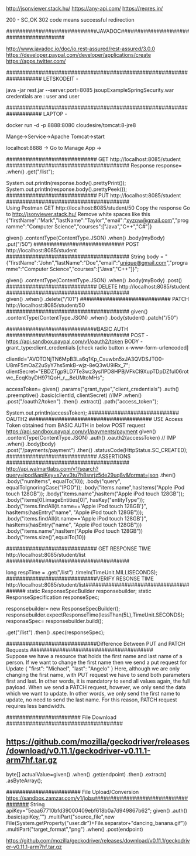http://jsonviewer.stack.hu/
https://any-api.com/
https://reqres.in/

200 - SC_OK
302 code means successful redirection

############################JAVADOC#######################################

http://www.javadoc.io/doc/io.rest-assured/rest-assured/3.0.0
https://developer.paypal.com/developer/applications/create
https://apps.twitter.com/

###################################################################
LETSKODEIT - 

java -jar rest.jar --server.port=8085
jsoupExampleSpringSecurity.war credentials are : user and user

###################################################################
LAPTOP - 

docker run -d -p 8888:8080 cloudesire/tomcat:8-jre8


Mange->Service->Apache Tomcat->start

localhost:8888 -> Go to Manage App ->

############################ GET http://localhost:8085/student ######################################
Response response=  .when()
						.get("/list");
							
System.out.println(response.body().prettyPrint());
System.out.println(response.body().prettyPeek());	
############################ PUT http://localhost:8085/student  ######################################	
Using Postman GET http://localhost:8085/student/50 
Copy the response
Go to http://jsonviewer.stack.hu/
Remove white spaces like this
{"firstName":"Mark","lastName":"Taylor","email":"xyzqw@gmail.com","programme":"Computer Science","courses":["Java","C++","C#"]}

 given()
 .contentType(ContentType.JSON)
 .when()
		.body(myBody)
		.put("/50")
############################ POST http://localhost:8085/student ######################################
String body = "{\"firstName\":\"John\",\"lastName\":\"Doe\",\"email\":\"unique@gmail.com\",\"programme\":\"Computer Science\",\"courses\":[\"Java\",\"C++\"]}";
	
 given()
 .contentType(ContentType.JSON)
 .when()
		.body(myBody)
		.post()		
############################ DELETE http://localhost:8085/student ######################################	
given()
		.when()
		.delete("/101")
############################ PATCH http://localhost:8085/student/50 ######################################
given()
		.contentType(ContentType.JSON)
		.when()
		.body(student)
		.patch("/50")

############################BASIC AUTH ######################################
POST - https://api.sandbox.paypal.com/v1/oauth2/token
BODY -  grant_type:client_credentials [check radio button x-www-form-urlencoded]

clientId="AVOTONjTN6MpB3La6q1Kp_Csuwbn5xJA3QVDSJTO0-U8mF5mOaZ2uSyY7hs5mkB-wjz-8eQ3wU9iRx_7";
clientSecret="EBDZTgp9LD7Te3wz3ysl1PD8HPBjVFkCl9XupTDpDZful06rotwc_EcqKbyDH971QoH_r__8eUMtoMHs";

 accessToken=		given()
					.params("grant_type","client_credentials")
					.auth()
					.preemptive()
					.basic(clientId, clientSecret)			//IMP
					.when()
					.post("/oauth2/token")
					.then()
					.extract()
					.path("access_token");
					
System.out.println(accessToken);
############################ OAUTH2 ######################################
USE Access Token obtained from BASIC AUTH in below POST request
https://api.sandbox.paypal.com/v1/payments/payment
		given()
		.contentType(ContentType.JSON)
		.auth()
		.oauth2(accessToken)								// IMP
		.when()
		.body(body)													
		.post("/payments/payment")
		.then()
		.statusCode(HttpStatus.SC_CREATED);		
############################ ASSERTIONS ######################################		
http://api.walmartlabs.com/v1/search?query=ipod&apiKey=s7wv3tu7h8snrjz5de29uq8v&format=json
.then()
        .body("numItems", equalTo(10));
        .body("query", equalToIgnoringCase("IPOD"));
		.body("items.name",hasItems("Apple iPod touch 128GB"));
		.body("items.name",hasItem("Apple iPod touch 128GB"));
		.body("items[0].imageEntities[0]", hasKey("entityType"));
		.body("items.findAll{it.name=='Apple iPod touch 128GB'}", hasItems(hasEntry("name", "Apple iPod touch 128GB")));
		.body("items.findAll{it.name=='Apple iPod touch 128GB'}", hasItems(hasEntry("name", "Apple iPod touch 128GB")))
		.body("items.name",hasItem("Apple iPod touch 128GB"))
		.body("items.size()",equalTo(10))
		
############################ GET RESPONSE TIME http://localhost:8085/student/list ######################################

long respTime = .get("/list")
					.timeIn(TimeUnit.MILLISECONDS);	
############################VERIFY RESONSE TIME http://localhost:8085/student/list######################################
static ResponseSpecBuilder responsebuilder;
static ResponseSpecification responseSpec;

responsebuilder= new ResponseSpecBuilder();
responsebuilder.expectResponseTime(lessThan(5L),TimeUnit.SECONDS);		
responseSpec= responsebuilder.build();

.get("/list")
	.then()
	.spec(responseSpec);
	
############################Difference Between PUT and PATCH Requests ######################################	
Suppose we have a resource that holds the first name and last name of a person.
If we want to change the first name then we send a put request for Update
{ "first": "Michael", "last": "Angelo" }
Here, although we are only changing the first name, with PUT request we have to send both parameters first and last.
In other words, it is mandatory to send all values again, the full payload.
When we send a PATCH request, however, we only send the data which we want to update. In other words, 
we only send the first name to update, no need to send the last name.
For this reason, PATCH request requires less bandwidth.


####################### File Download ####################################
## https://github.com/mozilla/geckodriver/releases/download/v0.11.1/geckodriver-v0.11.1-arm7hf.tar.gz ###########

byte[] actualValue=given()
		.when()
		.get(endpoint)
		 .then()
		 .extract()
		 .asByteArray();

####################### File Upload/Conversion https://sandbox.zamzar.com/v1/jobs####################################
String apiKey="5eaa67710bfd39000409ebf618b0a7d949867b62";
given()
		.auth()
		.basic(apiKey,"")
		.multiPart("source_file",new File(System.getProperty("user.dir")+File.separator+"dancing_banana.gif"))
		.multiPart("target_format","png")
		.when()
		.post(endpoint)
		
https://github.com/mozilla/geckodriver/releases/download/v0.11.1/geckodriver-v0.11.1-arm7hf.tar.gz
		


